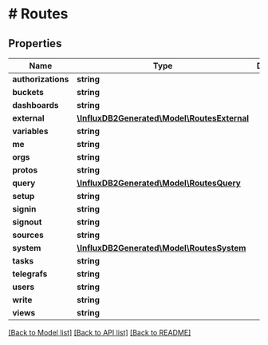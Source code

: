 # # Routes

## Properties

Name | Type | Description | Notes
------------ | ------------- | ------------- | -------------
**authorizations** | **string** |  | [optional] 
**buckets** | **string** |  | [optional] 
**dashboards** | **string** |  | [optional] 
**external** | [**\InfluxDB2Generated\Model\RoutesExternal**](RoutesExternal.md) |  | [optional] 
**variables** | **string** |  | [optional] 
**me** | **string** |  | [optional] 
**orgs** | **string** |  | [optional] 
**protos** | **string** |  | [optional] 
**query** | [**\InfluxDB2Generated\Model\RoutesQuery**](RoutesQuery.md) |  | [optional] 
**setup** | **string** |  | [optional] 
**signin** | **string** |  | [optional] 
**signout** | **string** |  | [optional] 
**sources** | **string** |  | [optional] 
**system** | [**\InfluxDB2Generated\Model\RoutesSystem**](RoutesSystem.md) |  | [optional] 
**tasks** | **string** |  | [optional] 
**telegrafs** | **string** |  | [optional] 
**users** | **string** |  | [optional] 
**write** | **string** |  | [optional] 
**views** | **string** |  | [optional] 

[[Back to Model list]](../../README.md#documentation-for-models) [[Back to API list]](../../README.md#documentation-for-api-endpoints) [[Back to README]](../../README.md)


